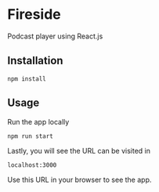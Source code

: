 # Fireside

Podcast player using React.js

## Installation

```sh-session
npm install
```

## Usage

Run the app locally

```sh-session
npm run start
```

Lastly, you will see the URL can be visited in

```
localhost:3000
```

Use this URL in your browser to see the app.
